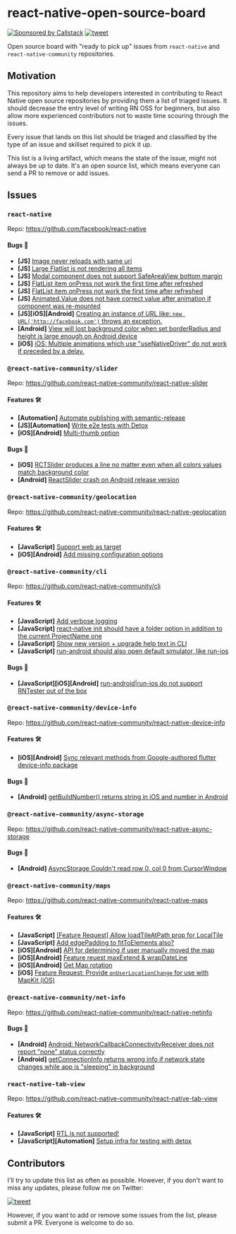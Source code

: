 # react-native-open-source-board

[![Sponsored by Callstack][callstack-badge]][callstack]
[![tweet][tweet-badge]][tweet]

Open source board with "ready to pick up" issues from `react-native` and `react-native-community` repositories.

## Motivation

This repository aims to help developers interested in contributing to React Native open source repositories by providing them a list of triaged issues. It should decrease the entry level of writing RN OSS for beginners, but also allow more experienced contributors not to waste time scouring through the issues.

Every issue that lands on this list should be triaged and classified by the type of an issue and skillset required to pick it up.

This list is a living artifact, which means the state of the issue, might not always be up to date. It's an open source list, which means everyone can send a PR to remove or add issues.

## Issues

### `react-native`

Repo: https://github.com/facebook/react-native

#### Bugs 🐛

- **[JS]** [Image never reloads with same uri](https://github.com/facebook/react-native/issues/12606)
- **[JS]** [Large Flatlist is not rendering all items](https://github.com/facebook/react-native/issues/15990)
- **[JS]** [Modal component does not support SafeAreaView bottom margin](https://github.com/facebook/react-native/issues/18177)
- **[JS]** [FlatList item onPress not work the first time after refreshed](https://github.com/facebook/react-native/issues/20011)
- **[JS]** [FlatList item onPress not work the first time after refreshed](https://github.com/facebook/react-native/issues/23578)
- **[JS]** [Animated.Value does not have correct value after animation if component was re-mounted](https://github.com/facebook/react-native/issues/23712)
- **[JS][iOS][Android]** [Creating an instance of URL like: `new URL('http://facebook.com')` throws an exception.](https://github.com/facebook/react-native/issues/16434)
- **[Android]** [View will lost background color when set borderRadius and height is large enough on Android device](https://github.com/facebook/react-native/issues/15826)
- **[iOS]** [iOS: Multiple animations which use "useNativeDriver" do not work if preceded by a delay.](https://github.com/facebook/react-native/issues/18513)

### `@react-native-community/slider`

Repo: https://github.com/react-native-community/react-native-slider

#### Features 🛠

- **[Automation]** [Automate publishing with semantic-release](https://github.com/react-native-community/react-native-slider/issues/34)
- **[JS][Automation]** [Write e2e tests with Detox](https://github.com/react-native-community/react-native-slider/issues/33)
- **[iOS][Android]** [Multi-thumb option](https://github.com/react-native-community/react-native-slider/issues/25)

#### Bugs 🐛

- **[iOS]** [RCTSlider produces a line no matter even when all colors values match background color](https://github.com/react-native-community/react-native-slider/issues/10)
- **[Android]** [ReactSlider crash on Android release version](https://github.com/react-native-community/react-native-slider/issues/9)

### `@react-native-community/geolocation`

Repo: https://github.com/react-native-community/react-native-geolocation

#### Features 🛠

- **[JavaScript]** [Support web as target](https://github.com/react-native-community/react-native-geolocation)
- **[iOS][Android]** [Add missing configuration options](https://github.com/react-native-community/react-native-geolocation/issues/11)

### `@react-native-community/cli`

Repo: https://github.com/react-native-community/cli

#### Features 🛠

- **[JavaScript]** [Add verbose logging](https://github.com/react-native-community/cli/issues/96)
- **[JavaScript]** [react-native init should have a folder option in addition to the current ProjectName one](https://github.com/react-native-community/cli/issues/110)
- **[JavaScript]** [Show new version + upgrade help text in CLI](https://github.com/react-native-community/cli/issues/189)
- **[JavaScript]** [run-android should also open default simulator, like run-ios](https://github.com/react-native-community/cli/issues/142)

#### Bugs 🐛

- **[JavaScript][iOS][Android]** [run-android|run-ios do not support RNTester out of the box](https://github.com/react-native-community/cli/issues/143)

### `@react-native-community/device-info`

Repo: https://github.com/react-native-community/react-native-device-info

#### Features 🛠

- **[iOS][Android]** [Sync relevant methods from Google-authored flutter device-info package](https://github.com/react-native-community/react-native-device-info/issues/622)

#### Bugs 🐛

- **[Android]** [getBuildNumber() returns string in iOS and number in Android](https://github.com/react-native-community/react-native-device-info/issues/214)

### `@react-native-community/async-storage`

Repo: https://github.com/react-native-community/react-native-async-storage

#### Bugs 🐛

- **[Android]** [AsyncStorage Couldn't read row 0, col 0 from CursorWindow](https://github.com/react-native-community/react-native-async-storage/issues/10)

### `@react-native-community/maps`

Repo: https://github.com/react-native-community/react-native-maps

#### Features 🛠

- **[JavaScript]** [[Feature Request] Allow loadTileAtPath prop for LocalTile](https://github.com/react-native-community/react-native-maps/issues/2007)
- **[JavaScript]** [Add edgePadding to fitToElements also?](https://github.com/react-native-community/react-native-maps/issues/922)
- **[iOS][Android]** [API for determining if user manually moved the map](https://github.com/react-native-community/react-native-maps/issues/2756)
- **[iOS][Android]** [Feature reuest maxExtend & wrapDateLine](https://github.com/react-native-community/react-native-maps/issues/2043)
- **[iOS][Android]** [Get Map rotation](https://github.com/react-native-community/react-native-maps/issues/487)
- **[iOS]** [Feature Request: Provide `onUserLocationChange` for use with MapKit (iOS)](https://github.com/react-native-community/react-native-maps/issues/2055)

### `@react-native-community/net-info`

Repo: https://github.com/react-native-community/react-native-netinfo

#### Bugs 🐛

- **[Android]** [Android: NetworkCallbackConnectivityReceiver does not report "none" status correctly](https://github.com/react-native-community/react-native-netinfo/issues/44)
- **[Android]** [getConnectionInfo returns wrong info if network state changes while app is "sleeping" in background](https://github.com/react-native-community/react-native-netinfo/issues/32)

### `react-native-tab-view`

Repo: https://github.com/react-native-community/react-native-tab-view

#### Features 🛠

- **[JavaScript]** [RTL is not supported!](https://github.com/react-native-community/react-native-tab-view/issues/184)
- **[JavaScript][Automation]** [Setup infra for testing with detox](https://github.com/react-native-community/react-native-tab-view/issues/469)

## Contributors

I'll try to update this list as often as possible. However, if you don't want to miss any updates, please follow me on Twitter:

[![tweet][michalchudziak-tweet]][michalchudziak]

However, if you want to add or remove some issues from the list, please submit a PR. Everyone is welcome to do so.


<!-- badges -->
[tweet-badge]: https://img.shields.io/badge/tweet-%23ossboard-blue.svg?style=flat-square&colorB=1DA1F2&logo=data:image/png;base64,iVBORw0KGgoAAAANSUhEUgAAABgAAAAUCAYAAACXtf2DAAAAAXNSR0IArs4c6QAAAaRJREFUOBGtlM8rBGEYx3cWtRHJRaKcuMtBSitxkCQ3LtzkP9iUUu5ODspRHLhRLtq0FxeicEBC2cOivcge%2FMgan3fNM8bbzL4zm6c%2BPT%2Fe7%2FO8887svrFYBWbbtgWzsAt3sAcpqJFxxF1QV8oJFqFPFst5dLWQAT87oTgPB7DtziFRT1EA4yZolsFkhwjGYFRO8Op0KD8HVe7unoB6PRTBZG8IctAmG1xrHcfkQ2B55sfI%2ByGMXSBqV71xZ8CWdxBxN6ThFuECDEAL%2Bc9HIzDYumVZ966GZnX0SzCZvEqTbkaGywkyFE6hKAsBPhFQ18uPUqh2ggJ%2BUor%2F4M%2F%2FzOC8g6YzR1i%2F8g4vvSI%2ByD7FFNjexQrjHd8%2BnjABI3AU4Wl16TuF1qANGll81jsi5qu%2Bw6XIsCn4ijhU5FmCJpkV6BGNw410hfSf6JKBQ%2FUFxHGYBnWnmOwDwYQ%2BwzdHqO75HtiAMJfaC7ph32FSRJCENUhDHsLaJkL%2FX4wMF4%2BwA5bgAcrZE4sr0Cu9Jq9fxyrvBHWbNkMD5CEHWTjjT2m6r5D92jfmbbKJEWuMMAAAAABJRU5ErkJggg%3D%3D
[tweet]: https://twitter.com/intent/tweet?text=Check%20out%20linaria!%20https://github.com/callstack/linaria%20%F0%9F%91%8D

[callstack-badge]: https://callstack.com/images/callstack-badge.svg
[callstack]: https://callstack.com/open-source/?utm_source=github.com&utm_medium=referral&utm_campaign=linaria&utm_term=readme

[michalchudziak-tweet]: https://img.shields.io/twitter/follow/michalchudziak.svg?color=%231DA1F2&label=%40michalchudziak%20on%20Twitter&logo=data%3Aimage%2Fpng%3Bbase64%2CiVBORw0KGgoAAAANSUhEUgAAABgAAAAUCAYAAACXtf2DAAAAAXNSR0IArs4c6QAAAaRJREFUOBGtlM8rBGEYx3cWtRHJRaKcuMtBSitxkCQ3LtzkP9iUUu5ODspRHLhRLtq0FxeicEBC2cOivcge%252FMgan3fNM8bbzL4zm6c%252BPT%252Fe7%252FO8887svrFYBWbbtgWzsAt3sAcpqJFxxF1QV8oJFqFPFst5dLWQAT87oTgPB7DtziFRT1EA4yZolsFkhwjGYFRO8Op0KD8HVe7unoB6PRTBZG8IctAmG1xrHcfkQ2B55sfI%252ByGMXSBqV71xZ8CWdxBxN6ThFuECDEAL%252Bc9HIzDYumVZ966GZnX0SzCZvEqTbkaGywkyFE6hKAsBPhFQ18uPUqh2ggJ%252BUor%252F4M%252F%252FzOC8g6YzR1i%252F8g4vvSI%252ByD7FFNjexQrjHd8%252BnjABI3AU4Wl16TuF1qANGll81jsi5qu%252Bw6XIsCn4ijhU5FmCJpkV6BGNw410hfSf6JKBQ%252FUFxHGYBnWnmOwDwYQ%252BwzdHqO75HtiAMJfaC7ph32FSRJCENUhDHsLaJkL%252FX4wMF4%252BwA5bgAcrZE4sr0Cu9Jq9fxyrvBHWbNkMD5CEHWTjjT2m6r5D92jfmbbKJEWuMMAAAAABJRU5ErkJggg%253D%253D&style=flat-square
[michalchudziak]: https://twitter.com/michalchudziak?ref_src=twsrc%5Etfw

